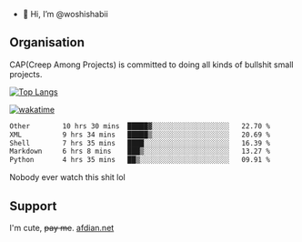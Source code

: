 - 👋 Hi, I’m @woshishabii

## Organisation

CAP(Creep Among Projects) is committed to doing all kinds of bullshit small projects.

[![Top Langs](https://github-readme-stats.vercel.app/api/top-langs/?username=woshishabii&layout=compact)](https://github.com/anuraghazra/github-readme-stats)

[![wakatime](https://wakatime.com/badge/user/34d02784-acc1-4a16-82d7-33fdb53c4ed6.svg)](https://wakatime.com/@34d02784-acc1-4a16-82d7-33fdb53c4ed6)


<!--START_SECTION:waka-->

```txt
Other        10 hrs 30 mins  █████▓░░░░░░░░░░░░░░░░░░░   22.70 %
XML          9 hrs 34 mins   █████▒░░░░░░░░░░░░░░░░░░░   20.69 %
Shell        7 hrs 35 mins   ████░░░░░░░░░░░░░░░░░░░░░   16.39 %
Markdown     6 hrs 8 mins    ███▒░░░░░░░░░░░░░░░░░░░░░   13.27 %
Python       4 hrs 35 mins   ██▒░░░░░░░░░░░░░░░░░░░░░░   09.91 %
```

<!--END_SECTION:waka-->

Nobody ever watch this shit lol

## Support
I'm cute, ~~pay me~~.
[afdian.net](https://afdian.com/a/woshishabi)

<!---
woshishabii/woshishabii is a ✨ special ✨ repository because its `README.md` (this file) appears on your GitHub profile.
You can click the Preview link to take a look at your changes.
--->
